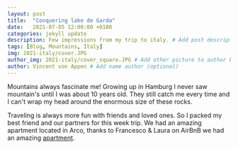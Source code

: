 ```yaml
---
layout: post
title:  "Conquering lake de Garda"
date:   2021-07-05 12:00:00 +0100
categories: jekyll update
description: Few impressions from my trip to italy. # Add post description 
tags: [Blog, Mountains, Italy]
img: 2021-italy/cover.JPG
author_img: 2021-italy/cover_square.JPG # Add other picture to author box
author: Vincent von Appen # Add name author (optional)
---
```


Mountains always fascinate me! Growing up in Hamburg I never saw mountain's until I was about 10 years old. They still catch me every time and I can't wrap my head around the enormous size of these rocks.


Traveling is always more fun with friends and loved ones. So I packed my best friend and our partners for this week trip. We had an amazing apartment located in Arco, thanks to Francesco & Laura on AirBnB we had an amazing [apartment](https://www.airbnb.de/rooms/49432596?source_impression_id=p3_1646220949_OXSDDgQ4SbrMTSaA).

